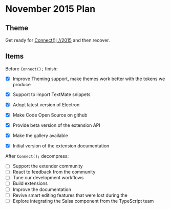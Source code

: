 # November 2015 Plan

## Theme
Get ready for [Connect(); //2015](http://connect2015.visualstudio.com/) and then recover.


## Items
Before `Connect();` finish:
- [x] Improve Theming support, make themes work better with the tokens we produce
- [x] Support to import TextMate snippets
- [x] Adopt latest version of Electron
- [x] Make Code Open Source on github
- [x] Provide beta version of the extension API
- [x] Make the gallery available
- [x] Initial version of the extension documentation


After `Connect();` decompress:
- [ ] Support the extender community
- [ ] React to feedback from the community
- [ ] Tune our development workflows
- [ ] Build extensions
- [ ] Improve the documentation
- [ ] Revive smart editing features that were lost during the
- [ ] Explore integrating the Salsa component from the TypeScript team 